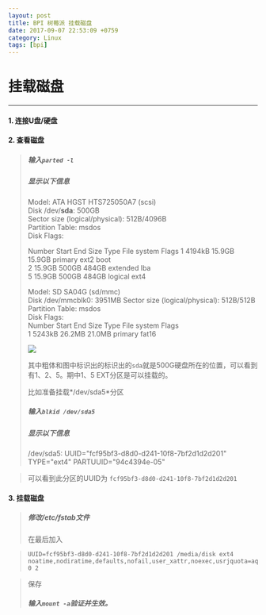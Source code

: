 ```yaml
---
layout: post
title: BPI 树莓派 挂载磁盘
date: 2017-09-07 22:53:09 +0759
category: Linux
tags: [bpi]
---
```


# 挂载磁盘
***

#### 1. 连接U盘/硬盘 
#### 2. 查看磁盘
> ##### 输入`parted -l`
> ##### 显示以下信息
> Model: ATA HGST HTS725050A7 (scsi)		
> Disk /dev/**sda**: 500GB	
> Sector size (logical/physical): 512B/4096B	
> Partition Table: msdos	
> Disk Flags:	
> 	
> Number  Start   End     Size    Type      File system  Flags
>  1      4194kB  15.9GB  15.9GB  primary   ext2         boot	
>  2      15.9GB  500GB   484GB   extended               lba		
>  5      15.9GB  500GB   484GB   logical   ext4		
> 
> Model: SD SA04G (sd/mmc)	
> Disk /dev/mmcblk0: 3951MB	
> Sector size (logical/physical): 512B/512B	
> Partition Table: msdos	
> Disk Flags:	
> Number  Start   End     Size    Type     File system  Flags	
>  1      5243kB  26.2MB  21.0MB  primary  fat16
>  
>![](https://omrun.github.io/images/bpi_1.png)
>
>其中粗体和图中标识出的标识出的`sda`就是500G硬盘所在的位置，可以看到有1、2、5。期中1、5 EXT分区是可以挂载的。
>
>比如准备挂载*/dev/sda5*分区
> ##### 输入`blkid /dev/sda5`
> ##### 显示以下信息
> /dev/sda5: UUID="fcf95bf3-d8d0-d241-10f8-7bf2d1d2d201" TYPE="ext4" PARTUUID="94c4394e-05"

> 可以看到此分区的UUID为
`fcf95bf3-d8d0-d241-10f8-7bf2d1d2d201`

#### 3. 挂载磁盘
> ##### 修改/etc/fstab文件
> 在最后加入

> ```
> UUID=fcf95bf3-d8d0-d241-10f8-7bf2d1d2d201 /media/disk ext4 noatime,nodiratime,defaults,nofail,user_xattr,noexec,usrjquota=aquota.user,grpjquota=aquota.group,jqfmt=vfsv0,acl 0 2
> ```

> 保存
> ##### 输入`mount -a`验证并生效。

